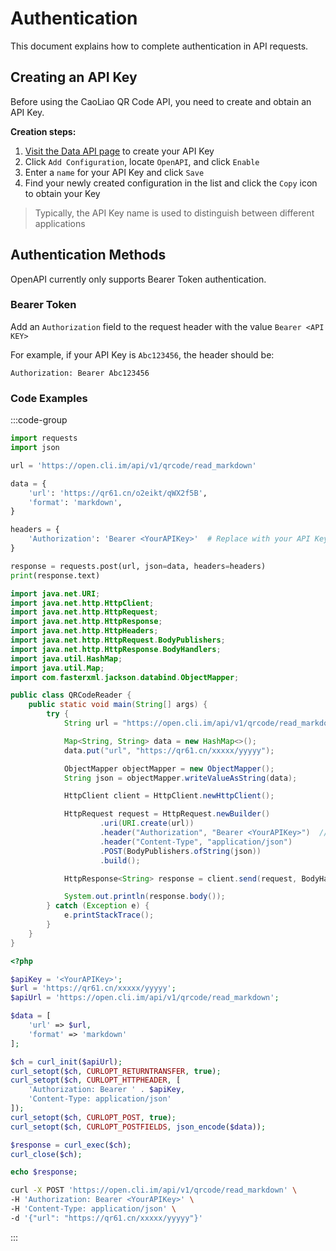 # Authentication

This document explains how to complete authentication in API requests.

## Creating an API Key

Before using the CaoLiao QR Code API, you need to create and obtain an API Key.

**Creation steps:**

1. [Visit the Data API page](https://user.cli.im/opendata?withNav=1) to create your API Key
2. Click `Add Configuration`, locate `OpenAPI`, and click `Enable`
3. Enter a `name` for your API Key and click `Save`
4. Find your newly created configuration in the list and click the `Copy` icon to obtain your Key

> Typically, the API Key name is used to distinguish between different applications

## Authentication Methods

OpenAPI currently only supports Bearer Token authentication.

### Bearer Token

Add an `Authorization` field to the request header with the value `Bearer <API KEY>`

For example, if your API Key is `Abc123456`, the header should be:

```
Authorization: Bearer Abc123456
```

### Code Examples

:::code-group

```python [Python + requests]
import requests
import json

url = 'https://open.cli.im/api/v1/qrcode/read_markdown'

data = {
    'url': 'https://qr61.cn/o2eikt/qWX2f5B',
    'format': 'markdown',
}

headers = {
    'Authorization': 'Bearer <YourAPIKey>'  # Replace with your API Key, e.g. 'Bearer abc123456'
}

response = requests.post(url, json=data, headers=headers)
print(response.text)
```

```java [Java + HttpClient]
import java.net.URI;
import java.net.http.HttpClient;
import java.net.http.HttpRequest;
import java.net.http.HttpResponse;
import java.net.http.HttpHeaders;
import java.net.http.HttpRequest.BodyPublishers;
import java.net.http.HttpResponse.BodyHandlers;
import java.util.HashMap;
import java.util.Map;
import com.fasterxml.jackson.databind.ObjectMapper;

public class QRCodeReader {
    public static void main(String[] args) {
        try {
            String url = "https://open.cli.im/api/v1/qrcode/read_markdown";

            Map<String, String> data = new HashMap<>();
            data.put("url", "https://qr61.cn/xxxxx/yyyyy");

            ObjectMapper objectMapper = new ObjectMapper();
            String json = objectMapper.writeValueAsString(data);

            HttpClient client = HttpClient.newHttpClient();

            HttpRequest request = HttpRequest.newBuilder()
                    .uri(URI.create(url))
                    .header("Authorization", "Bearer <YourAPIKey>")  // Replace with your API Key, e.g. 'Bearer abc123456'
                    .header("Content-Type", "application/json")
                    .POST(BodyPublishers.ofString(json))
                    .build();

            HttpResponse<String> response = client.send(request, BodyHandlers.ofString());

            System.out.println(response.body());
        } catch (Exception e) {
            e.printStackTrace();
        }
    }
}
```

```php [PHP]
<?php

$apiKey = '<YourAPIKey>';
$url = 'https://qr61.cn/xxxxx/yyyyy';
$apiUrl = 'https://open.cli.im/api/v1/qrcode/read_markdown';

$data = [
    'url' => $url,
    'format' => 'markdown'
];

$ch = curl_init($apiUrl);
curl_setopt($ch, CURLOPT_RETURNTRANSFER, true);
curl_setopt($ch, CURLOPT_HTTPHEADER, [
    'Authorization: Bearer ' . $apiKey,
    'Content-Type: application/json'
]);
curl_setopt($ch, CURLOPT_POST, true);
curl_setopt($ch, CURLOPT_POSTFIELDS, json_encode($data));

$response = curl_exec($ch);
curl_close($ch);

echo $response;
```

```bash [curl]
curl -X POST 'https://open.cli.im/api/v1/qrcode/read_markdown' \
-H 'Authorization: Bearer <YourAPIKey>' \
-H 'Content-Type: application/json' \
-d '{"url": "https://qr61.cn/xxxxx/yyyyy"}'
```

:::